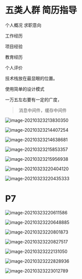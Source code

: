 # 五类人群   简历指导

个人概况
求职意向

工作经历

项目经验

教育经历

个人评价





技术栈放在最显眼的位置。

使用简单的设计模式

一万五左右要有一定的广度，

> ​	消息中间件，缓存中间件

![image-20210323213830350](02_MT_简历指导.assets/image-20210323213830350.png)

![image-20210323214407254](02_MT_简历指导.assets/image-20210323214407254.png)

![image-20210323214638681](02_MT_简历指导.assets/image-20210323214638681.png)

![image-20210323215853357](02_MT_简历指导.assets/image-20210323215853357.png)



![image-20210323215956938](02_MT_简历指导.assets/image-20210323215956938.png)





![image-20210323220404120](02_MT_简历指导.assets/image-20210323220404120.png)



![image-20210323220435333](02_MT_简历指导.assets/image-20210323220435333.png)



# P7

![image-20210323220611586](02_MT_简历指导.assets/image-20210323220611586.png)





![image-20210323220648885](02_MT_简历指导.assets/image-20210323220648885.png)





![image-20210323220801873](02_MT_简历指导.assets/image-20210323220801873.png)

![image-20210323220827517](02_MT_简历指导.assets/image-20210323220827517.png)



![image-20210323222131050](02_MT_简历指导.assets/image-20210323222131050.png)



![image-20210323222828936](02_MT_简历指导.assets/image-20210323222828936.png)



![image-20210323223012789](02_MT_简历指导.assets/image-20210323223012789.png)